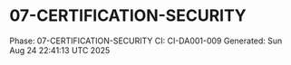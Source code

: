 # 07-CERTIFICATION-SECURITY
Phase: 07-CERTIFICATION-SECURITY
CI: CI-DA001-009
Generated: Sun Aug 24 22:41:13 UTC 2025
